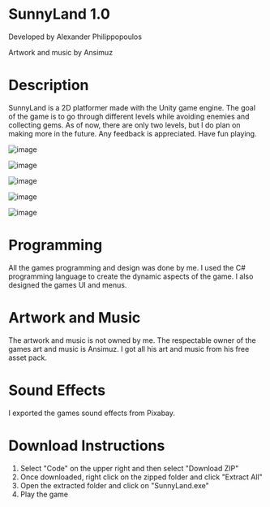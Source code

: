 # SunnyLand 1.0

Developed by Alexander Philippopoulos

Artwork and music by Ansimuz

# Description
SunnyLand is a 2D platformer made with the Unity game engine. The goal of the game is to go through different levels while avoiding enemies and collecting gems. As of now, there are only two levels, but I do plan on making more in the future. Any feedback is appreciated. Have fun playing.

![image](https://github.com/ajax815/SunnyLand-1.0/assets/161390808/4e4cb9e6-9da9-4bf5-89b0-6df5b5bb86a8)

![image](https://github.com/ajax815/SunnyLand-1.0/assets/161390808/c9574c5d-cf79-45c3-8417-1309dd7ab592)

![image](https://github.com/ajax815/SunnyLand-1.0/assets/161390808/7ac7cb2e-9a8c-4398-ba86-d7d2d5326f82)

![image](https://github.com/ajax815/SunnyLand-1.0/assets/161390808/2e179da9-4627-4d8f-8ac7-7a1afcd247be)

![image](https://github.com/ajax815/SunnyLand-1.0/assets/161390808/42d7de29-4830-45f2-a7ed-8dc49015b1b0)



# Programming
All the games programming and design was done by me. I used the C# programming language to create the dynamic aspects of the game. I also designed the games UI and menus.


# Artwork and Music
The artwork and music is not owned by me. The respectable owner of the games art and music is Ansimuz. I got all his art and music from his free asset pack.


# Sound Effects
I exported the games sound effects from Pixabay.

# Download Instructions
1. Select "Code" on the upper right and then select "Download ZIP"
2. Once downloaded, right click on the zipped folder and click "Extract All"
3. Open the extracted folder and click on "SunnyLand.exe"
4. Play the game
